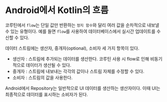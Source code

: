 # Android에서 Kotlin의 흐름
코루틴에서 `flow`는 단일 값만 반환하는 `정지 함수`와 달리 여러 값을 순차적으로 내보낼 수 있는 유형이다.
예를 들면 `flow`를 사용하여 데이터베이스에서 실시간 업데이트를 수신할 수 있다.

데이터 스트림에는 생산자, 중개자(optional), 소비자 세 가지 항목이 있다.
* 생산자 : 스트림에 추가되는 데이터를 생산한다. 코루틴 사용 시 flow로 인해 비동기적으로 데이터가 생산될 수 있다.
* 중개자 : 스트림에 내보내는 각각의 값이나 스트림 자체를 수정할 수 있다.
* 소비자 : 스트림의 값을 사용한다.

Android에서 Repository는 일반적으로 UI 데이터를 생산하는 생산자이다. 이때 UI는 최종적으로 데이터를 표시하는 소비자가 된다.
